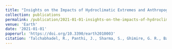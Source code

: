 ```yaml
---
title: "Insights on the Impacts of Hydroclimatic Extremes and Anthropogenic Activities on Sediment Yield of a River Basin"
collection: publications
permalink: /publication/2021-01-01-insights-on-the-impacts-of-hydroclimatic-extremes-
venue: 'Earth'
date: '2021-01-01'
paperurl: 'https://doi.org/10.3390/earth2010003'
citation: 'Talchabhadel, R., Panthi, J., Sharma, S., Ghimire, G. R., Baniya, R., Dahal, P., Baniya, M. B., K. C., S., Jha, B., Kaini, S., <strong>Dahal, K.</strong>, Gnyawali, K. R., Parajuli, B., & Kumar, S. (2021). &quot;Insights on the Impacts of Hydroclimatic Extremes and Anthropogenic Activities on Sediment Yield of a River Basin.&quot; <i>Earth</i>, 2(1), 32–50.'
---
```


